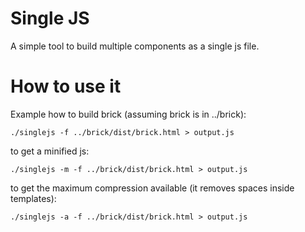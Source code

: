 Single JS
=========

A simple tool to build multiple components as a single js file.

How to use it
=============
Example how to build brick (assuming brick is in ../brick):


`./singlejs -f ../brick/dist/brick.html > output.js`

to get a minified js:


`./singlejs -m -f ../brick/dist/brick.html > output.js`

to get the maximum compression available (it removes spaces inside templates):


`./singlejs -a -f ../brick/dist/brick.html > output.js`
